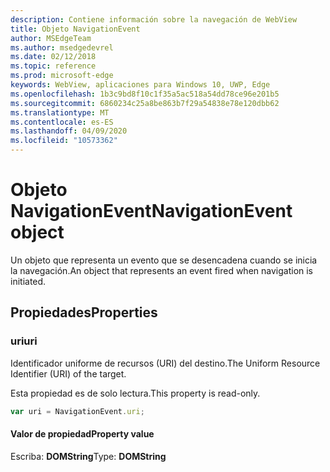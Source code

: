 ```yaml
---
description: Contiene información sobre la navegación de WebView
title: Objeto NavigationEvent
author: MSEdgeTeam
ms.author: msedgedevrel
ms.date: 02/12/2018
ms.topic: reference
ms.prod: microsoft-edge
keywords: WebView, aplicaciones para Windows 10, UWP, Edge
ms.openlocfilehash: 1b3c9bd8f10c1f35a5ac518a54dd78ce96e201b5
ms.sourcegitcommit: 6860234c25a8be863b7f29a54838e78e120dbb62
ms.translationtype: MT
ms.contentlocale: es-ES
ms.lasthandoff: 04/09/2020
ms.locfileid: "10573362"
---
```

# <span data-ttu-id="d09e9-104">Objeto NavigationEvent</span><span class="sxs-lookup"><span data-stu-id="d09e9-104">NavigationEvent object</span></span>

<span data-ttu-id="d09e9-105">Un objeto que representa un evento que se desencadena cuando se inicia la navegación.</span><span class="sxs-lookup"><span data-stu-id="d09e9-105">An object that represents an event fired when navigation is initiated.</span></span>

## <span data-ttu-id="d09e9-106">Propiedades</span><span class="sxs-lookup"><span data-stu-id="d09e9-106">Properties</span></span>
    
### <span data-ttu-id="d09e9-107">uri</span><span class="sxs-lookup"><span data-stu-id="d09e9-107">uri</span></span>

<span data-ttu-id="d09e9-108">Identificador uniforme de recursos (URI) del destino.</span><span class="sxs-lookup"><span data-stu-id="d09e9-108">The Uniform Resource Identifier (URI) of the target.</span></span>

<span data-ttu-id="d09e9-109">Esta propiedad es de solo lectura.</span><span class="sxs-lookup"><span data-stu-id="d09e9-109">This property is read-only.</span></span>

```js
var uri = NavigationEvent.uri;
```

#### <span data-ttu-id="d09e9-110">Valor de propiedad</span><span class="sxs-lookup"><span data-stu-id="d09e9-110">Property value</span></span>
<span data-ttu-id="d09e9-111">Escriba: **DOMString**</span><span class="sxs-lookup"><span data-stu-id="d09e9-111">Type: **DOMString**</span></span>
